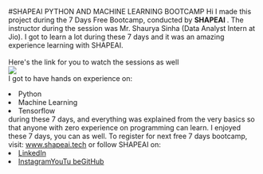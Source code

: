 #SHAPEAI PYTHON AND MACHINE LEARNING BOOTCAMP
Hi I made this project during the 7 Days Free Bootcamp, conducted by <b> SHAPEAI
</b>.
The instructor during the session was Mr. Shaurya Sinha (Data Analyst Intern at Jio). I got to
learn a lot during these 7 days and it was an amazing experience learning with SHAPEAI.
<br><br>Here's the link for you to watch the sessions as well<br>
<a href="https://www.youtube.com/playlist?list=PL7zl8TDRnbulNEA-59W7wWgCWE8LEOD6h"> <img src="https://github.com/ShapeAI/PYTHON-AND-DATA-
ANALYTICS/blob/main/YOUTUBE%20THUMBNAIL-5.png"></a>
<br>I got to have hands on experience on:
<li>Python
<li>Machine Learning
<li>Tensorflow
<br>during these 7 days, and everything was explained from the very basics so that
anyone with zero experience on programming can learn.
I enjoyed these 7 days, you can as well. To register for next free 7 days bootcamp, visit:
<a href="https://www.shapeai.tech"> www.shapeai.tech</a>
or follow SHAPEAI on:
<li><a href=
"https://in.linkedin.com/company/shapeai">LinkedIn</a>
<li><a href=
"https://www.instagram.com/shape.ai/?hl=en">Instagram</as
<li><a
href=
"https://www.youtube.com/channel/UCTUVDLTW9meuDXWcbmISPdA">YouTu
be</as
<li><a href=
"https://github.com/shapeai">GitHub</a>

